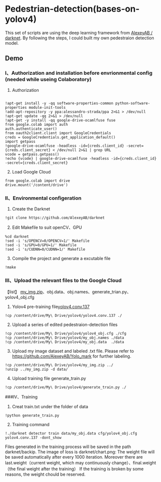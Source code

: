 # Pedestrian-detection(bases-on-yolov4)
This set of scripts are using the deep learning framework from [AlexeyAB / darknet](https://github.com/AlexeyAB/darknet). By following the steps, I could built my own  pedestraion detection model.
## Demo
### I、Authorization and installation before envrionmental config (needed while useing Colaboratory)
1. Authorization
```

!apt-get install -y -qq software-properties-common python-software-properties module-init-tools
!add-apt-repository -y ppa:alessandro-strada/ppa 2>&1 > /dev/null
!apt-get update -qq 2>&1 > /dev/null
!apt-get -y install -qq google-drive-ocamlfuse fuse
from google.colab import auth
auth.authenticate_user()
from oauth2client.client import GoogleCredentials
creds = GoogleCredentials.get_application_default()
import getpass
!google-drive-ocamlfuse -headless -id={creds.client_id} -secret={creds.client_secret} < /dev/null 2>&1 | grep URL
vcode = getpass.getpass()
!echo {vcode} | google-drive-ocamlfuse -headless -id={creds.client_id} -secret={creds.client_secret}
```
2. Load Google Cloud
```
from google.colab import drive
drive.mount('/content/drive')
```
### II、Environmental configeration
1. Create the Darknet
```
!git clone https://github.com/AlexeyAB/darknet
```
2. Edit Makefile to suit openCV、GPU
```
%cd darknet
!sed -i 's/OPENCV=0/OPENCV=1/' Makefile
!sed -i 's/GPU=0/GPU=1/' Makefile
!sed -i 's/CUDNN=0/CUDNN=1/' Makefile

```
3. Compile the project and generate a excutable file
```
!make
```
### III、Upload the relevant files to the Google Cloud
【list】 [my_img.zip](https://drive.google.com/file/d/13Gc9AhnDPpFtFVGwiYoV-Yht5FWMya5b/view?usp=sharing)、obj.data、obj.names、generate_trian.py、yolov4_obj.cfg 
1. Yolov4 pre-training file[yolov4.conv.137](https://drive.google.com/file/d/1mMFF-Oz_F-3n56ExZx8Fd_35qp5YTvdI/view?usp=sharing)
```
!cp /content/drive/My\ Drive/yolov4/yolov4.conv.137 ./
```
2. Upload a series of edited pedestraion-detection files
```
!cp /content/drive/My\ Drive/yolov4/yolov4_obj.cfg ./cfg
!cp /content/drive/My\ Drive/yolov4/my_obj.names ./data
!cp /content/drive/My\ Drive/yolov4/my_obj.data  ./data
```
3. Upload my image dataset and labeled .txt file. Please refer to https://github.com/AlexeyAB/Yolo_mark for further labeling.
```
!cp /content/drive/My\ Drive/yolov4/my_img.zip ../
!unzip ../my_img.zip -d data/
```
4. Upload training file generate_train.py
```
!cp /content/drive/My\ Drive/yolov4/generate_train.py ./
```
###IV、Training
1. Creat train.txt under the folder of data
```
!python generate_train.py
```
2. Training command
```
!./darknet detector train data/my_obj.data cfg/yolov4_obj.cfg yolov4.conv.137 -dont_show
```
Files generated in the training process will be saved in the path darknet/backip. The image of loss is darknet/chart.png:
	The weight file will be saved automatically after every 1000 iteration. Moreover there are last.weight（current weight, which may continuously change）、final.weight（the final weight after the training）
	If the training is broken by some reasons, the weight chould be reserved.





